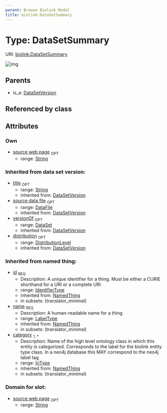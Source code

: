 ```yaml
---
parent: Browse Biolink Model
title: biolink:DataSetSummary
---
```


# Type: DataSetSummary




URI: [biolink:DataSetSummary](https://w3id.org/biolink/vocab/DataSetSummary)

![img](http://yuml.me/diagram/nofunky;dir:TB/class/\[DistributionLevel]<distribution(i)%200..1-%20\[DataSetSummary&#124;source_web_page:string%20%3F;title(i):string%20%3F;id(i):identifier_type;name(i):label_type;category(i):iri_type%20%2B],%20\[DataSet]<versionOf(i)%200..1-%20\[DataSetSummary],%20\[DataFile]<source%20data%20file(i)%200..1-%20\[DataSetSummary],%20\[DataSetVersion]^-\[DataSetSummary])

## Parents

 *  is_a: [DataSetVersion](DataSetVersion.md)

## Referenced by class


## Attributes


### Own

 * [source web page](source_web_page.md)  <sub>OPT</sub>
    * range: [String](types/String.md)

### Inherited from data set version:

 * [title](title.md)  <sub>OPT</sub>
    * range: [String](types/String.md)
    * inherited from: [DataSetVersion](DataSetVersion.md)
 * [source data file](source_data_file.md)  <sub>OPT</sub>
    * range: [DataFile](DataFile.md)
    * inherited from: [DataSetVersion](DataSetVersion.md)
 * [versionOf](versionOf.md)  <sub>OPT</sub>
    * range: [DataSet](DataSet.md)
    * inherited from: [DataSetVersion](DataSetVersion.md)
 * [distribution](distribution.md)  <sub>OPT</sub>
    * range: [DistributionLevel](DistributionLevel.md)
    * inherited from: [DataSetVersion](DataSetVersion.md)

### Inherited from named thing:

 * [id](id.md)  <sub>REQ</sub>
    * Description: A unique identifier for a thing. Must be either a CURIE shorthand for a URI or a complete URI
    * range: [IdentifierType](types/IdentifierType.md)
    * inherited from: [NamedThing](NamedThing.md)
    * in subsets: (translator_minimal)
 * [name](name.md)  <sub>REQ</sub>
    * Description: A human-readable name for a thing
    * range: [LabelType](types/LabelType.md)
    * inherited from: [NamedThing](NamedThing.md)
    * in subsets: (translator_minimal)
 * [category](category.md)  <sub>1..*</sub>
    * Description: Name of the high level ontology class in which this entity is categorized. Corresponds to the label for the biolink entity type class. In a neo4j database this MAY correspond to the neo4j label tag
    * range: [IriType](types/IriType.md)
    * inherited from: [NamedThing](NamedThing.md)
    * in subsets: (translator_minimal)

### Domain for slot:

 * [source web page](source_web_page.md)  <sub>OPT</sub>
    * range: [String](types/String.md)
